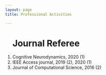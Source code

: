 ```yaml
---
layout: page
title: Professional Activities

---
```


<style type="'text/css'">
     li{
        font-family: "Times New Roman", Times, serif;
        text-align: justify!important;
        display:block;
     }

</style>


<ol><h1>Journal Referee</h1>
<li>Cognitive Neurodynamics, 2020 (1)</li>
<li>IEEE Access journal, 2019 (2), 2020 (1)</li>
<li>Journal of Computational Science, 2016 (2)</li>
</ol>



